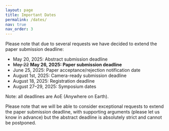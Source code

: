 ```yaml
---
layout: page
title: Important Dates
permalink: /dates/
nav: true
nav_order: 3
---
```



Please note that due to several requests we have decided to extend the paper submission deadline:

- May 20, 2025: Abstract submission deadline
- <s>May 22</s> <b>May 26, 2025: Paper submission deadline</b>
- June 25, 2025: Paper acceptance/rejection notification date
- August 1st, 2025: Camera-ready submission deadline
- August 18, 2025: Registration deadline
- August 27–29, 2025: Symposium dates

Note: all deadlines are AoE (Anywhere on Earth).

Please note that we will be able to consider exceptional requests to extend the paper submission deadline, with supporting arguments (please let us know in advance) but the abstract deadline is absolutely strict and cannot be postponed.
